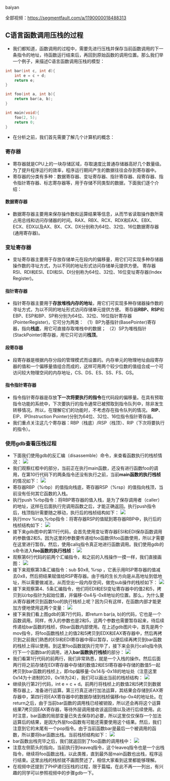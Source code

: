 baiyan

全部视频：https://segmentfault.com/a/1190000018488313

## C语言函数调用压栈的过程
 - 我们都知道，函数调用的过程中，需要先进行压栈并保存当前函数调用的下一条指令的地址，待函数运行结束后，再回到原始函数的调用位置。那么我们举一个例子，来描述C语言函数调用压栈的模型：
```c
int bar(int c, int d){
    int e = c + d;
    return e;
}

int foo(int a, int b){
    return bar(a, b);
}

int main(void){
    foo(2, 5);
    return 0;
}
```
 - 在分析之前，我们首先需要了解几个计算机的概念：
### 寄存器
 - 寄存器就是CPU上的一块存储区域，存取速度比普通存储器高好几个数量级。为了提升程序运行的效率，程序运行期间产生的数据往往会存到寄存器中。
 - 寄存器的分类有多种：数据寄存器、变址寄存器、指针寄存器、段寄存器、指令指针寄存器、标志寄存器等，用于存储不同类型的数据，下面我们逐个介绍：
#### 数据寄存器
 - 数据寄存器主要用来保存操作数和运算结果等信息，从而节省读取操作数所需占用总线和访问存储器的时间。RAX、RBX、RCX、RDX和EAX、EBX、ECX、EDX以及AX、BX、CX、DX分别称为64位、32位、16位数据寄存器(通用寄存器)。
### 变址寄存器
 - 变址寄存器主要用于存放存储单元在段内的偏移量，用它们可实现多种存储器操作数的寻址方式，为以不同的地址形式访问存储单元提供方便。 寄存器RSI、RDI和ESI、EDI和SI、DI分别称为64位、32位、16位变址寄存器(Index Register)。
#### 指针寄存器
 - 指针寄存器主要用于**存放堆栈内存的地址**，用它们可实现多种存储器操作数的寻址方式，为以不同的地址形式访问存储单元提供方便。 寄存器**RBP、RSP**和EBP、ESP和BP、SP称分别为64位、32位、16位指针寄存器(PointerRegister)，它可分为两类：
（1）BP为基指针(BasePointer)寄存器，指向**栈底**，用它可直接存取堆栈中的数据； 
（2）SP为堆栈指针(StackPointer)寄存器，用它只可访问**栈顶**。
#### 段寄存器
 - 段寄存器是根据内存分段的管理模式而设置的。内存单元的物理地址由段寄存器的值和一个偏移量值组合而成的，这样可用两个较少位数的值组合成一个可访问较大物理空间的内存地址，CS、DS、ES、SS、FS、GS。
#### 指令指针寄存器
 - 指令指针寄存器是存放**下一次将要执行的指令**在代码段的偏移量。在具有预取指令功能的系统中，下次要执行的指令通常已被预取到指令队列中，除非发生转移情况。所以，在理解它们的功能时，不考虑存在指令队列的情况。 **RIP**、EIP、IP(Instruction Pointer)分别为64位、32位、16位指令指针寄存器。
  - 我们重点关注这几个寄存器：RBP（栈底）/RSP（栈顶）、RIP（下次将要执行的指令）。
### 使用gdb查看压栈过程
 - 下面我们使用gdb的反汇编（disassemble）命令，来查看函数执行的栈桢情况：
![](http://baiyanzzz.oss-cn-beijing.aliyuncs.com/2019/7/19/1563506221783.png)
 - 我们观察红框中的部分，当前正在执行main函数，还没有进行函数foo的调用，在第10行代码下的两条指令还没有执行之前，当前**main函数的执行栈桢**的情况如下：
![](http://baiyanzzz.oss-cn-beijing.aliyuncs.com/2019/7/19/1563510294308.png)
 - 寄存器RBP（%rbp）的值指向栈底，寄存器RSP（%rsp）的值指向栈顶，当前没有任何其它函数的入栈。
 - 执行push %rbp指令：将RBP寄存器的值入栈，是为了保存调用者（caller）的地址，这样在后面执行完调用函数之后，才能正确返回。执行push指令后，栈顶指针需要随之移动，执行后的栈桢结构如下：
![](http://baiyanzzz.oss-cn-beijing.aliyuncs.com/2019/7/19/1563510354835.png)
 - 执行mov %rsp,%rbp指令：将寄存器RSP的值赋到寄存器RBP中，执行后的栈桢结构如下：
![](http://baiyanzzz.oss-cn-beijing.aliyuncs.com/2019/7/19/1563510380167.png)
 - 接下来gdb图中的第11行代码，会首先使用变址寄存器ESI和EDI保存函数调用的参数值2和5。因为这里的参数要传递给foo函数供foo函数使用，所以才需要在这里进行暂存。然后，使用callq指令真正地进行函数调用。我们使用gdb的s命令进入**foo函数的执行栈桢**：
![](http://baiyanzzz.oss-cn-beijing.aliyuncs.com/2019/7/19/1563520377652.png)
 - 观察第6行代码的前两个汇编指令，和之前的入栈操作一摸一样，我们直接画图：
![](http://baiyanzzz.oss-cn-beijing.aliyuncs.com/2019/7/19/1563511158085.png)
 - 接下来观察第3条汇编指令：sub $0x8, %rsp ，它表示用RSP寄存器的值减去0x8，然后把结果赋值给RSP寄存器。由于栈的生长方向是从高地址到低地址，所以需要做减法，从而空出一段内存空间，做完sub操作的栈桢如下：
![](http://baiyanzzz.oss-cn-beijing.aliyuncs.com/2019/7/19/1563511562342.png)
 - 接下来观察第4、5条汇编指令，他们将EDI和ESI变址寄存器中的值2和5，拷贝到以rbp指针为起始位置，并偏移-0x4与-0x8地址的位置。那么，为什么要从寄存器拷贝到函数foo的执行栈桢上呢？因为只有这样，在函数内部才能更加方便地使用这两个变量：
![](http://baiyanzzz.oss-cn-beijing.aliyuncs.com/2019/7/19/1563511877363.png)
 - 接下来我们看上图gdb的第7行代码，即return bar(a, b)的代码，它也是一个函数调用。同样，传入的参数也是2和5，这两个参数也需要暂存起来，待后续传递给bar函数的栈桢，供bar函数内部使用。在上述gdb图片中，首先是两个mov指令，将foo函数栈桢上的值2和5拷贝到EDX和EAX寄存器中，然后再拷贝到之前我们熟悉的ESI和EDI寄存器中得以暂存，以便后续再拷贝到bar函数的栈桢上得以使用。到这里foo函数就执行完毕了，接下来会执行callq指令执行下一个函数bar的调用，进入**bar函数执行栈桢**的部分：
![](http://baiyanzzz.oss-cn-beijing.aliyuncs.com/2019/7/19/1563523262877.png)
 - 我们看第1行代码的前两行，我们非常熟悉，就是一个入栈的操作。然后后面两行将之前存储在EDI寄存器中存储的数值2和ESI寄存器中存储的数值5一起拷贝到bar函数的栈桢上，即rbp偏移量-0x14与-0x18的地址处（注意这里0x14为十进制的20，0x18为24），我们可以画出当前的栈桢结构：
![](http://baiyanzzz.oss-cn-beijing.aliyuncs.com/2019/7/19/1563525612812.png)
 - 继续执行第2行代码，int e = c + d。前两行将栈桢上的数值2和5拷贝到数据寄存器上，准备进行运算。第三行真正进行加法运算，其结果会存储到EAX寄存器中，第四行将EAX寄存器中的数据存储到栈桢偏移rbp-0x4的地址处。在return之后，由于当前bar函数的调用栈已经被销毁，所以还会再将这个运算结果7拷贝回EAX寄存器，等待外层调用接收该返回值以及进行后续使用。此时注意，bar函数的局部变量已失去保存的必要，所以这里仅仅保存一个加法运算后的结果，是因为外层foo函数有可能还需要使用这个结果。然后，我们注意到它的末尾有一个pop指令。由于当前函数bar是最后一个被调用的函数，所以要将bar函数出栈。当前栈桢结构如下：
![](http://baiyanzzz.oss-cn-beijing.aliyuncs.com/2019/7/19/1563525878712.png)
 - bar函数出栈完毕之后，我们就返回到了foo函数的调用栈中：
![](http://baiyanzzz.oss-cn-beijing.aliyuncs.com/2019/7/19/1563526508894.png)
 - 注意左侧箭头的指向，当前执行到leaveq指令，这个leaveq指令也是一个出栈指令，继续将foo函数出栈，以此类推，直到最外层main函数也出栈，程序运行结束。这里出栈的栈桢就不画图赘述了，相信大家看到这里都能够理解。
 - 在视频中还提到了PHP递归压栈的过程，限于篇幅，在此不再一一列出，有兴趣的同学可以参照视频中的步骤gdb一下。